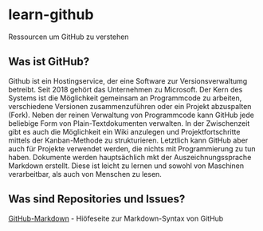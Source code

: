 # learn-github
Ressourcen um GitHub zu verstehen

## Was ist GitHub?
Github ist ein Hostingservice, der eine Software zur Versionsverwaltumg betreibt. Seit 2018 gehört das Unternehmen zu  Microsoft. Der Kern des Systems ist die Möglichkeit gemeinsam an Programmcode zu arbeiten, verschiedene Versionen zusammenzuführen oder ein Projekt abzuspalten (Fork). Neben der reinen Verwaltung von Programmcode kann GitHub jede beliebige Form von Plain-Textdokumenten verwalten. In der Zwischenzeit gibt es auch die Möglichkeit ein Wiki anzulegen und Projektfortschritte mittels der Kanban-Methode zu strukturieren. 
Letztlich kann GitHub aber auch für Projekte verwendet werden, die nichts mit Programmierung zu tun haben. Dokumente werden hauptsächlich mkt der Auszeichnungssprache Markdown erstellt. Diese ist leicht zu lernen und sowohl von Maschinen verarbeitbar, als auch von Menschen zu lesen.

## Was sind Repositories und Issues?


[GitHub-Markdown](https://docs.github.com/en/free-pro-team@latest/github/writing-on-github/basic-writing-and-formatting-syntax) - Hiöfeseite zur Markdown-Syntax von GitHub
